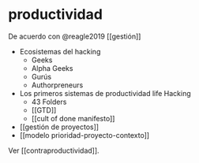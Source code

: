 # productividad
De acuerdo con @reagle2019 [[gestión]]

- Ecosistemas del hacking
    - Geeks
    - Alpha Geeks
    - Gurús
    - Authorpreneurs
- Los primeros sistemas de productividad life Hacking
    - 43 Folders
    - [[GTD]]
    - [[cult of done manifesto]]
- [[gestión de proyectos]]
- [[modelo prioridad-proyecto-contexto]]

Ver [[contraproductividad]].
